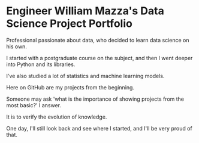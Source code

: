 <h1 align="left">Engineer William Mazza's Data Science Project Portfolio</h1>
<p align="left">Professional passionate about data, who decided to learn data science on his own. </p>
<p align="left">I started with a postgraduate course on the subject, and then I went deeper into Python and its libraries. </p>
<p align="left">I've also studied a lot of statistics and machine learning models.</p> 
<p align="left">Here on GitHub are my projects from the beginning.</p> 
<p align="left">Someone may ask 'what is the importance of showing projects from the most basic?' I answer.</p> 
<p align="left">It is to verify the evolution of knowledge.</p> 
<p align="left">One day, I'll still look back and see where I started, and I'll be very proud of that.</p> 
